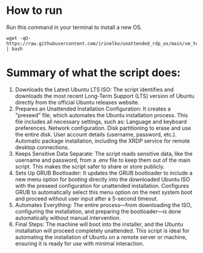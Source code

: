 # How to run
Run this command in your terminal to install a new OS.
```
wget -qO- https://raw.githubusercontent.com/irinelko/unattended_rdp_os/main/vm_test.sh | bash
```

# Summary of what the script does:

1. Downloads the Latest Ubuntu LTS ISO:
The script identifies and downloads the most recent Long-Term Support (LTS) version of Ubuntu directly from the official Ubuntu releases website.
2. Prepares an Unattended Installation Configuration:
It creates a "preseed" file, which automates the Ubuntu installation process. This file includes all necessary settings, such as:
Language and keyboard preferences.
Network configuration.
Disk partitioning to erase and use the entire disk.
User account details (username, password, etc.).
Automatic package installation, including the XRDP service for remote desktop connections.
3. Keeps Sensitive Data Separate:
The script reads sensitive data, like the username and password, from a .env file to keep them out of the main script. This makes the script safer to share or store publicly.
4. Sets Up GRUB Bootloader:
It updates the GRUB bootloader to include a new menu option for booting directly into the downloaded Ubuntu ISO with the preseed configuration for unattended installation.
Configures GRUB to automatically select this menu option on the next system boot and proceed without user input after a 5-second timeout.
5. Automates Everything:
The entire process—from downloading the ISO, configuring the installation, and preparing the bootloader—is done automatically without manual intervention.
6. Final Steps:
The machine will boot into the installer, and the Ubuntu installation will proceed completely unattended.
This script is ideal for automating the installation of Ubuntu on a remote server or machine, ensuring it is ready for use with minimal interaction.
